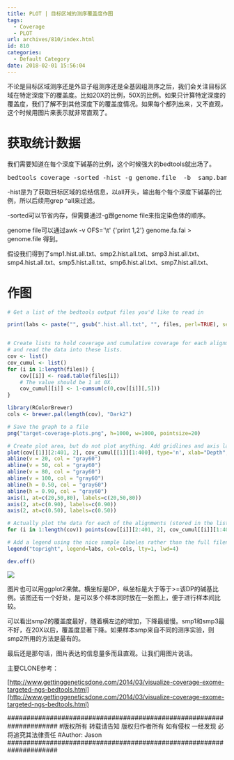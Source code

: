 ```yaml
---
title: PLOT | 目标区域的测序覆盖度作图
tags:
  - Coverage
  - PLOT
url: archives/810/index.html
id: 810
categories:
  - Default Category
date: 2018-02-01 15:56:04
---
```


不论是目标区域测序还是外显子组测序还是全基因组测序之后，我们会关注目标区域在特定深度下的覆盖度。比如20X的比例，50X的比例。如果只计算特定深度的覆盖度，我们了解不到其他深度下的覆盖度情况。如果每个都列出来，又不直观，这个时候用图片来表示就非常直观了。

# 获取统计数据

我们需要知道在每个深度下碱基的比例，这个时候强大的bedtools就出场了。

<pre>bedtools coverage -sorted -hist -g genome.file  -b  samp.bam -a target_regions.bed ' grep ^all > samp.hist.all.txt</pre>

-hist是为了获取目标区域的总结信息，以all开头，输出每个每个深度下碱基的比例，所以后续用grep ^all来过滤。

-sorted可以节省内存，但需要通过-g跟genome file来指定染色体的顺序。

genome file可以通过awk -v OFS='\t' {'print $1,$2'} genome.fa.fai > genome.file 得到。

假设我们得到了smp1.hist.all.txt、smp2.hist.all.txt、smp3.hist.all.txt、smp4.hist.all.txt、smp5.hist.all.txt、smp6.hist.all.txt、smp7.hist.all.txt、

# 作图


```R
# Get a list of the bedtools output files you'd like to read in

print(labs <- paste("", gsub(".hist.all.txt", "", files, perl=TRUE), sep=""))


# Create lists to hold coverage and cumulative coverage for each alignment,
# and read the data into these lists.
cov <- list()
cov_cumul <- list()
for (i in 1:length(files)) {
    cov[[i]] <- read.table(files[i])
    # The value should be 1 at 0X.
    cov_cumul[[i]] <- 1-cumsum(c(0,cov[[i]][,5]))
}

library(RColorBrewer)
cols <- brewer.pal(length(cov), "Dark2")

# Save the graph to a file
png("target-coverage-plots.png", h=1000, w=1000, pointsize=20)

# Create plot area, but do not plot anything. Add gridlines and axis labels.
plot(cov[[1]][2:401, 2], cov_cumul[[1]][1:400], type='n', xlab="Depth", ylab="Fraction of capture target bases \u2265 depth", ylim=c(0,1.0), main="Target Region Coverage")
abline(v = 20, col = "gray60")
abline(v = 50, col = "gray60")
abline(v = 80, col = "gray60")
abline(v = 100, col = "gray60")
abline(h = 0.50, col = "gray60")
abline(h = 0.90, col = "gray60")
axis(1, at=c(20,50,80), labels=c(20,50,80))
axis(2, at=c(0.90), labels=c(0.90))
axis(2, at=c(0.50), labels=c(0.50))

# Actually plot the data for each of the alignments (stored in the lists).
for (i in 1:length(cov)) points(cov[[i]][2:401, 2], cov_cumul[[i]][1:400], type='l', lwd=3, col=cols[i])

# Add a legend using the nice sample labeles rather than the full filenames.
legend("topright", legend=labs, col=cols, lty=1, lwd=4)

dev.off()
```

![](/wp/f4w/2020/2018-02-01-target-region-coverage.png)

图片也可以用ggplot2来做。横坐标是DP，纵坐标是大于等于>=该DP的碱基比例。该图还有一个好处，是可以多个样本同时放在一张图上，便于进行样本间比较。

可以看出smp2的覆盖度最好，随着横左边的增加，下降最缓慢。smp1和smp3最不好，在20X以后，覆盖度显著下降。如果样本smp来自不同的测序实验，则smp2所用的方法是最有的。

最后还是那句话，图片表达的信息量多而且直观。让我们用图片说话。

主要CLONE参考：

[http://www.gettinggeneticsdone.com/2014/03/visualize-coverage-exome-targeted-ngs-bedtools.html](http://www.gettinggeneticsdone.com/2014/03/visualize-coverage-exome-targeted-ngs-bedtools.html)

\#####################################################################
\#版权所有 转载请告知 版权归作者所有 如有侵权 一经发现 必将追究其法律责任
\#Author: Jason
\#####################################################################